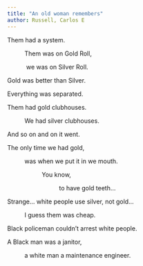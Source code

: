 ```yaml
---
title: "An old woman remembers"
author: Russell, Carlos E
---
```

<div data-schema-version="8"><p>Them had a system.</p> <p style="padding-left: 40px" data-indent="1">Them was on Gold Roll,</p> <p style="padding-left: 40px" data-indent="1"> &nbsp;we was on Silver Roll.</p> <p>Gold was better than Silver.</p> <p>Everything was separated.</p> <p>Them had gold clubhouses.</p> <p style="padding-left: 40px" data-indent="1">We had silver clubhouses.</p> <p>And so on and on it went.</p> <p>The only time we had gold,</p> <p style="padding-left: 40px" data-indent="1">was when we put it in we mouth.</p> <p style="padding-left: 80px" data-indent="2">You know,</p> <p style="padding-left: 120px" data-indent="3">to have gold teeth…</p> <p>Strange… white people use silver, not gold…</p> <p style="padding-left: 40px" data-indent="1">I guess them was cheap.</p> <p>Black policeman couldn’t arrest white people.</p> <p>A Black man was a janitor,</p> <p style="padding-left: 40px" data-indent="1">a white man a maintenance engineer.</p> </div>